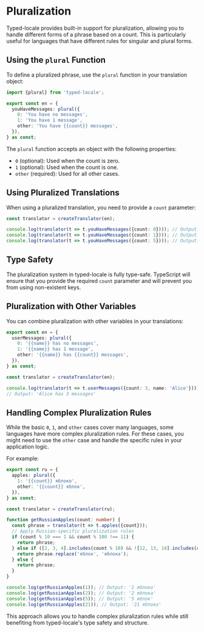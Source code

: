 # Pluralization

Typed-locale provides built-in support for pluralization, allowing you to handle different forms of a phrase based on a count. This is particularly useful for languages that have different rules for singular and plural forms.

## Using the `plural` Function

To define a pluralized phrase, use the `plural` function in your translation object:

```typescript
import {plural} from 'typed-locale';

export const en = {
  youHaveMessages: plural({
    0: 'You have no messages',
    1: 'You have 1 message',
    other: 'You have {{count}} messages',
  }),
} as const;
```

The `plural` function accepts an object with the following properties:

- `0` (optional): Used when the count is zero.
- `1` (optional): Used when the count is one.
- `other` (required): Used for all other cases.

## Using Pluralized Translations

When using a pluralized translation, you need to provide a `count` parameter:

```typescript
const translator = createTranslator(en);

console.log(translator(t => t.youHaveMessages({count: 0}))); // Output: 'You have no messages'
console.log(translator(t => t.youHaveMessages({count: 1}))); // Output: 'You have 1 message'
console.log(translator(t => t.youHaveMessages({count: 5}))); // Output: 'You have 5 messages'
```

## Type Safety

The pluralization system in typed-locale is fully type-safe. TypeScript will ensure that you provide the required `count` parameter and will prevent you from using non-existent keys.

## Pluralization with Other Variables

You can combine pluralization with other variables in your translations:

```typescript
export const en = {
  userMessages: plural({
    0: '{{name}} has no messages',
    1: '{{name}} has 1 message',
    other: '{{name}} has {{count}} messages',
  }),
} as const;

const translator = createTranslator(en);

console.log(translator(t => t.userMessages({count: 3, name: 'Alice'})));
// Output: 'Alice has 3 messages'
```

## Handling Complex Pluralization Rules

While the basic `0`, `1`, and `other` cases cover many languages, some languages have more complex pluralization rules. For these cases, you might need to use the `other` case and handle the specific rules in your application logic.

For example:

```typescript
export const ru = {
  apples: plural({
    1: '{{count}} яблоко',
    other: '{{count}} яблок',
  }),
} as const;

const translator = createTranslator(ru);

function getRussianApples(count: number) {
  const phrase = translator(t => t.apples({count}));
  // Apply Russian-specific pluralization rules
  if (count % 10 === 1 && count % 100 !== 11) {
    return phrase;
  } else if ([2, 3, 4].includes(count % 10) && ![12, 13, 14].includes(count % 100)) {
    return phrase.replace('яблок', 'яблока');
  } else {
    return phrase;
  }
}

console.log(getRussianApples(1)); // Output: '1 яблоко'
console.log(getRussianApples(2)); // Output: '2 яблока'
console.log(getRussianApples(5)); // Output: '5 яблок'
console.log(getRussianApples(21)); // Output: '21 яблоко'
```

This approach allows you to handle complex pluralization rules while still benefiting from typed-locale's type safety and structure.
